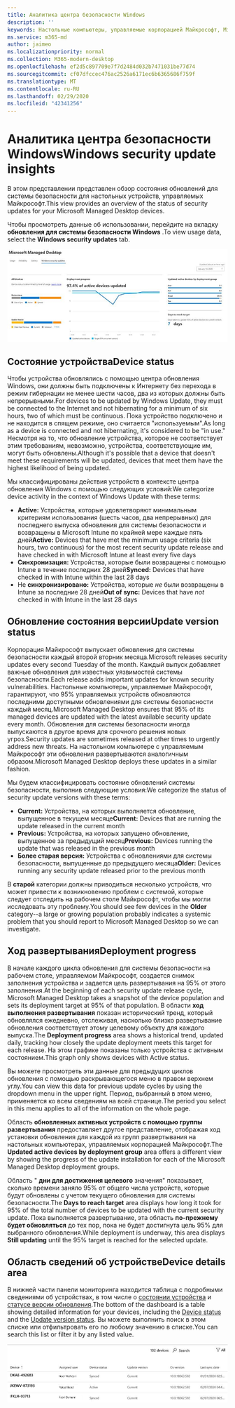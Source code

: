 ```yaml
---
title: Аналитика центра безопасности Windows
description: ''
keywords: Настольные компьютеры, управляемые корпорацией Майкрософт, Microsoft 365, служба, документация
ms.service: m365-md
author: jaimeo
ms.localizationpriority: normal
ms.collection: M365-modern-desktop
ms.openlocfilehash: ef2d5c897709e7f7d2484d032b7471031be77d74
ms.sourcegitcommit: cf07dfccec476ac2526a6171ec6b6365686f759f
ms.translationtype: MT
ms.contentlocale: ru-RU
ms.lasthandoff: 02/29/2020
ms.locfileid: "42341256"
---
```

# <a name="windows-security-update-insights"></a><span data-ttu-id="c5264-103">Аналитика центра безопасности Windows</span><span class="sxs-lookup"><span data-stu-id="c5264-103">Windows security update insights</span></span>
<span data-ttu-id="c5264-104">В этом представлении представлен обзор состояния обновлений для системы безопасности для настольных устройств, управляемых Майкрософт.</span><span class="sxs-lookup"><span data-stu-id="c5264-104">This view provides an overview of the status of security updates for your Microsoft Managed Desktop devices.</span></span> 

<span data-ttu-id="c5264-105">Чтобы просмотреть данные об использовании, перейдите на вкладку <strong>обновления для системы безопасности Windows</strong> .</span><span class="sxs-lookup"><span data-stu-id="c5264-105">To view usage data, select the <strong>Windows security updates</strong> tab.</span></span>

![Область обновления для системы безопасности Windows: линейчатые графики состояния устройства и версии обновления в левом столбце, обновление процесса развертывания с течением времени в центральном столбце и процент активных устройств по группам развертывания, а также количество дней, затраченных на доступ к развертыванию 95% целевой столбец в столбце справа.](../../media/update-insights.jpg)

## <a name="device-status"></a><span data-ttu-id="c5264-107">Состояние устройства</span><span class="sxs-lookup"><span data-stu-id="c5264-107">Device status</span></span>

<span data-ttu-id="c5264-108">Чтобы устройства обновлялись с помощью центра обновления Windows, они должны быть подключены к Интернету без перехода в режим гибернации не менее шести часов, два из которых должны быть непрерывными.</span><span class="sxs-lookup"><span data-stu-id="c5264-108">For devices to be updated by Windows Update, they must be connected to the Internet and not hibernating for a minimum of six hours, two of which must be continuous.</span></span> <span data-ttu-id="c5264-109">Пока устройство подключено и не находится в спящем режиме, оно считается "используемым".</span><span class="sxs-lookup"><span data-stu-id="c5264-109">As long as a device is connected and not hibernating, it's considered to be "in use."</span></span> <span data-ttu-id="c5264-110">Несмотря на то, что обновление устройства, которое не соответствует этим требованиям, невозможно, устройства, соответствующие им, могут быть обновлены.</span><span class="sxs-lookup"><span data-stu-id="c5264-110">Although it's possible that a device that doesn't meet these requirements will be updated, devices that meet them have the highest likelihood of being updated.</span></span> 

<span data-ttu-id="c5264-111">Мы классифицированы действия устройств в контексте центра обновления Windows с помощью следующих условий:</span><span class="sxs-lookup"><span data-stu-id="c5264-111">We categorize device activity in the context of Windows Update with these terms:</span></span>

- <span data-ttu-id="c5264-112"><strong>Active:</strong> Устройства, которые удовлетворяют минимальным критериям использования (шесть часов, два непрерывных) для последнего выпуска обновления для системы безопасности и возвращены в Microsoft Intune по крайней мере каждые пять дней</span><span class="sxs-lookup"><span data-stu-id="c5264-112"><strong>Active:</strong> Devices that have met the minimum usage criteria (six hours, two continuous) for the most recent security update release and have checked in with Microsoft Intune at least every five days</span></span>
- <span data-ttu-id="c5264-113"><strong>Синхронизация:</strong> Устройства, которые были возвращены с помощью Intune в течение последних 28 дней</span><span class="sxs-lookup"><span data-stu-id="c5264-113"><strong>Synced:</strong> Devices that have checked in with Intune within the last 28 days</span></span>
- <span data-ttu-id="c5264-114">Не <strong>синхронизировано:</strong> Устройства, которые <i>не</i> были возвращены в Intune за последние 28 дней</span><span class="sxs-lookup"><span data-stu-id="c5264-114"><strong>Out of sync:</strong> Devices that have <i>not</i> checked in with Intune in the last 28 days</span></span>




## <a name="update-version-status"></a><span data-ttu-id="c5264-115">Обновление состояния версии</span><span class="sxs-lookup"><span data-stu-id="c5264-115">Update version status</span></span>

<span data-ttu-id="c5264-116">Корпорация Майкрософт выпускает обновления для системы безопасности каждый второй вторник месяца.</span><span class="sxs-lookup"><span data-stu-id="c5264-116">Microsoft releases security updates every second Tuesday of the month.</span></span> <span data-ttu-id="c5264-117">Каждый выпуск добавляет важные обновления для известных уязвимостей системы безопасности.</span><span class="sxs-lookup"><span data-stu-id="c5264-117">Each release adds important updates for known security vulnerabilities.</span></span> <span data-ttu-id="c5264-118">Настольные компьютеры, управляемые Майкрософт, гарантируют, что 95% управляемых устройств обновляются последними доступными обновлениями для системы безопасности каждый месяц.</span><span class="sxs-lookup"><span data-stu-id="c5264-118">Microsoft Managed Desktop ensures that 95% of its managed devices are updated with the latest available security update every month.</span></span> <span data-ttu-id="c5264-119">Обновления для системы безопасности иногда выпускаются в другое время для срочного решения новых угроз.</span><span class="sxs-lookup"><span data-stu-id="c5264-119">Security updates are sometimes released at other times to urgently address new threats.</span></span> <span data-ttu-id="c5264-120">На настольном компьютере с управляемым Майкрософт эти обновления развертываются аналогичным образом.</span><span class="sxs-lookup"><span data-stu-id="c5264-120">Microsoft Managed Desktop deploys these updates in a similar fashion.</span></span>

<span data-ttu-id="c5264-121">Мы будем классифицировать состояние обновлений системы безопасности, выполнив следующие условия:</span><span class="sxs-lookup"><span data-stu-id="c5264-121">We categorize the status of security update versions with these terms:</span></span>

- <span data-ttu-id="c5264-122"><strong>Current:</strong> Устройства, на которых выполняется обновление, выпущенное в текущем месяце</span><span class="sxs-lookup"><span data-stu-id="c5264-122"><strong>Current:</strong> Devices that are running the update released in the current month</span></span>
- <span data-ttu-id="c5264-123"><strong>Previous:</strong> Устройства, на которых запущено обновление, выпущенное за предыдущий месяц</span><span class="sxs-lookup"><span data-stu-id="c5264-123"><strong>Previous:</strong> Devices running the update that was released in the previous month</span></span>
- <span data-ttu-id="c5264-124"><strong>Более старая версия:</strong> Устройства с обновлениями для системы безопасности, выпущенные до предыдущего месяца</span><span class="sxs-lookup"><span data-stu-id="c5264-124"><strong>Older:</strong> Devices running any security update released prior to the previous month</span></span>

<span data-ttu-id="c5264-125">В <strong>старой</strong> категории должны приводиться несколько устройств, что может привести к возникновению проблем с системой, которые следует отследить на рабочем столе Майкрософт, чтобы мы могли исследовать эту проблему.</span><span class="sxs-lookup"><span data-stu-id="c5264-125">You should see few devices in the <strong>Older</strong> category--a large or growing population probably indicates a systemic problem that you should report to Microsoft Managed Desktop so we can investigate.</span></span>


## <a name="deployment-progress"></a><span data-ttu-id="c5264-126">Ход развертывания</span><span class="sxs-lookup"><span data-stu-id="c5264-126">Deployment progress</span></span>

<span data-ttu-id="c5264-127">В начале каждого цикла обновления для системы безопасности на рабочем столе, управляемом Майкрософт, создается снимок заполнения устройства и задается цель развертывания на 95% от этого заполнения.</span><span class="sxs-lookup"><span data-stu-id="c5264-127">At the beginning of each security update release cycle, Microsoft Managed Desktop takes a snapshot of the device population and sets its deployment target at 95% of that population.</span></span> <span data-ttu-id="c5264-128">В области <strong>ход выполнения развертывания</strong> показан исторический тренд, который обновлялся ежедневно, отслеживая, насколько близко развертывание обновления соответствует этому целевому объекту для каждого выпуска.</span><span class="sxs-lookup"><span data-stu-id="c5264-128">The <strong>Deployment progress</strong> area shows a historical trend, updated daily, tracking how closely the update deployment meets this target for each release.</span></span> <span data-ttu-id="c5264-129">На этом графике показаны только устройства с активным состоянием.</span><span class="sxs-lookup"><span data-stu-id="c5264-129">This graph only shows devices with Active status.</span></span>

<span data-ttu-id="c5264-130">Вы можете просмотреть эти данные для предыдущих циклов обновления с помощью раскрывающегося меню в правом верхнем углу.</span><span class="sxs-lookup"><span data-stu-id="c5264-130">You can view this data for previous update cycles by using the dropdown menu in the upper right.</span></span> <span data-ttu-id="c5264-131">Период, выбранный в этом меню, применяется ко всем сведениям на всей странице.</span><span class="sxs-lookup"><span data-stu-id="c5264-131">The period you select in this menu applies to all of the information on the whole page.</span></span>

<span data-ttu-id="c5264-132">Область <strong>обновленных активных устройств с помощью группы развертывания</strong> предоставляет другое представление, отображая ход установки обновления для каждой из групп развертывания на настольных компьютерах, управляемых корпорацией Майкрософт.</span><span class="sxs-lookup"><span data-stu-id="c5264-132">The <strong>Updated active devices by deployment group</strong> area offers a different view by showing the progress of the update installation for each of the Microsoft Managed Desktop deployment groups.</span></span>

<span data-ttu-id="c5264-133">Область " <strong>дни для достижения целевого</strong> значения" показывает, сколько времени заняло 95% от общего числа устройств, которые будут обновлены с учетом текущего обновления для системы безопасности.</span><span class="sxs-lookup"><span data-stu-id="c5264-133">The <strong>Days to reach target</strong> area displays how long it took for 95% of the total number of devices to be updated with the current security update.</span></span> <span data-ttu-id="c5264-134">Пока выполняется развертывание, эта область <strong>по-прежнему будет обновляться</strong> до тех пор, пока не будет достигнута цель 95% для выбранного обновления.</span><span class="sxs-lookup"><span data-stu-id="c5264-134">While deployment is underway, this area displays <strong>Still updating</strong> until the 95% target is reached for the selected update.</span></span>

## <a name="device-details-area"></a><span data-ttu-id="c5264-135">Область сведений об устройстве</span><span class="sxs-lookup"><span data-stu-id="c5264-135">Device details area</span></span>

<span data-ttu-id="c5264-136">В нижней части панели мониторинга находится таблица с подробными сведениями об устройствах, в том числе о [состоянии устройства](#device-status) и [статусе версии обновления](#update-version-status).</span><span class="sxs-lookup"><span data-stu-id="c5264-136">The bottom of the dashboard is a table showing detailed information for your devices, including the [Device status](#device-status) and the [Update version status](#update-version-status).</span></span> <span data-ttu-id="c5264-137">Вы можете выполнить поиск в этом списке или отфильтровать его по любому значению в списке.</span><span class="sxs-lookup"><span data-stu-id="c5264-137">You can search this list or filter it by any listed value.</span></span>


![Таблица сведений об устройстве, в которой показаны столбцы для имени устройства, назначенного пользователя, состояния устройства, версии обновления, версии операционной системы и даты последней синхронизации устройства.](../../media/security-update-insights-device-table-sterile.png)
